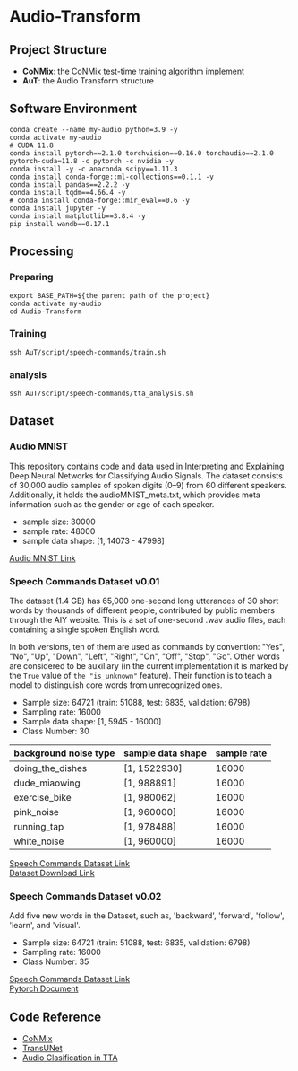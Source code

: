 # Audio-Transform

## Project Structure
+ **CoNMix**: the CoNMix test-time training algorithm implement
+ **AuT**: the Audio Transform structure

## Software Environment
```shell
conda create --name my-audio python=3.9 -y 
conda activate my-audio
# CUDA 11.8
conda install pytorch==2.1.0 torchvision==0.16.0 torchaudio==2.1.0 pytorch-cuda=11.8 -c pytorch -c nvidia -y
conda install -y -c anaconda scipy==1.11.3
conda install conda-forge::ml-collections==0.1.1 -y
conda install pandas==2.2.2 -y
conda install tqdm==4.66.4 -y
# conda install conda-forge::mir_eval==0.6 -y
conda install jupyter -y
conda install matplotlib==3.8.4 -y 
pip install wandb==0.17.1
```
<!--
Analysis environment
```shell
conda create --name my-analysis python=3.9 -y
conda activate my-analysis
conda install conda-forge::tensorboard
```-->

## Processing

### Preparing
```shell
export BASE_PATH=${the parent path of the project}
conda activate my-audio
cd Audio-Transform
```

### Training
```shell
ssh AuT/script/speech-commands/train.sh
```

### analysis
```shell
ssh AuT/script/speech-commands/tta_analysis.sh
```

## Dataset

### Audio MNIST
This repository contains code and data used in Interpreting and Explaining Deep Neural Networks for Classifying Audio Signals. The dataset consists of 30,000 audio samples of spoken digits (0–9) from 60 different speakers. Additionally, it holds the audioMNIST_meta.txt, which provides meta information such as the gender or age of each speaker.

+ sample size: 30000
+ sample rate: 48000
+ sample data shape: [1, 14073 - 47998]
  
[Audio MNIST Link](https://github.com/soerenab/AudioMNIST/tree/master)

### Speech Commands Dataset v0.01
The dataset (1.4 GB) has 65,000 one-second long utterances of 30 short words by thousands of different people, contributed by public members through the AIY website. This is a set of one-second .wav audio files, each containing a single spoken English word.

In both versions, ten of them are used as commands by convention: "Yes", "No", "Up", "Down", "Left",
"Right", "On", "Off", "Stop", "Go". Other words are considered to be auxiliary (in the current implementation
it is marked by the `True` value of `the "is_unknown"` feature). Their function is to teach a model to distinguish core words
from unrecognized ones.

+ Sample size: 64721 (train: 51088, test: 6835, validation: 6798)
+ Sampling rate: 16000
+ Sample data shape: [1, 5945 - 16000]
+ Class Number: 30

|background noise type|sample data shape|sample rate|
|--|--|--|
|doing_the_dishes|[1, 1522930]|16000|
|dude_miaowing|[1, 988891]|16000|
|exercise_bike|[1, 980062]|16000|
|pink_noise|[1, 960000]|16000|
|running_tap|[1, 978488]|16000|
|white_noise|[1, 960000]|16000|

[Speech Commands Dataset Link](https://research.google/blog/launching-the-speech-commands-dataset/)<br/>
[Dataset Download Link](http://download.tensorflow.org/data/speech_commands_v0.01.tar.gz)

### Speech Commands Dataset v0.02
Add five new words in the Dataset, such as, 'backward', 'forward', 'follow', 'learn', and 'visual'.

+ Sample size: 64721 (train: 51088, test: 6835, validation: 6798)
+ Sampling rate: 16000
+ Class Number: 35
  
[Speech Commands Dataset Link](https://research.google/blog/launching-the-speech-commands-dataset/)<br/>
[Pytorch Document](https://pytorch.org/audio/main/generated/torchaudio.datasets.SPEECHCOMMANDS.html)
  
<!-- ### ReefSet v1.0
This dataset includes audio clips from coral reef habitats across 16 datasets and 11 countries. The dataset includes 
57074 samples and each sample is 1.88 seconds in length. 

+ Sample size: 57074
+ Sampling rate: 16000
+ Sampling data shape: ?
+ Class Number: 37

[ReefSet Official Website Linke](https://zenodo.org/records/11071202)<br/>
[Dataset Download Link](https://zenodo.org/records/11071202/files/ReefSet_v1.0.zip?download=1) -->

<!-- ### VGG-Sound
VGG-Sound is an audio-visual correspondent dataset consisting of short clips of audio sounds, extracted from videos uploaded to YouTube

+ Sample size: 199467 (train: 183730, test: 15446)
+ Sampling rate: 48000
+ Sample data shape: ?

[VGG-Sound Official Website Link](https://www.robots.ox.ac.uk/~vgg/data/vggsound/)<br/>
[csv File Link](http://www.robots.ox.ac.uk/~vgg/data/vggsound/vggsound.csv)<br/>
[VGG-Sound Github](https://github.com/hche11/VGGSound/tree/master)<br/>
[Hugging Face Image](https://huggingface.co/datasets/Loie/VGGSound/tree/main) -->

## Code Reference
+ [CoNMix](https://github.com/vcl-iisc/CoNMix/tree/master)
+ [TransUNet](https://github.com/Beckschen/TransUNet)
+ [Audio Clasification in TTA](https://github.com/Andy-Shao/Test-time-Adaptation-in-AC)

